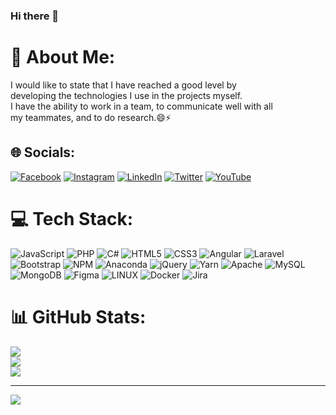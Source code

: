 ### Hi there 👋

# 💫 About Me:
I would like to state that I have reached a good level by<br>developing the technologies I use in the projects myself.<br>I have the ability to work in a team, to communicate well with all<br>my teammates, and to do research.😄⚡<br>


## 🌐 Socials:
[![Facebook](https://img.shields.io/badge/Facebook-%231877F2.svg?logo=Facebook&logoColor=white)](https://facebook.com/mido.homs.56) [![Instagram](https://img.shields.io/badge/Instagram-%23E4405F.svg?logo=Instagram&logoColor=white)](https://instagram.com/halim.shabalout) [![LinkedIn](https://img.shields.io/badge/LinkedIn-%230077B5.svg?logo=linkedin&logoColor=white)](https://linkedin.com/in/halim-shabalout-372a24215) [![Twitter](https://img.shields.io/badge/Twitter-%231DA1F2.svg?logo=Twitter&logoColor=white)](https://twitter.com/halimsamoglu) [![YouTube](https://img.shields.io/badge/YouTube-%23FF0000.svg?logo=YouTube&logoColor=white)](https://youtube.com/@UCpKTEU6lpghtdvTpvHeEFvw) 

# 💻 Tech Stack:
![JavaScript](https://img.shields.io/badge/javascript-%23323330.svg?style=plastic&logo=javascript&logoColor=%23F7DF1E) ![PHP](https://img.shields.io/badge/php-%23777BB4.svg?style=plastic&logo=php&logoColor=white) ![C#](https://img.shields.io/badge/c%23-%23239120.svg?style=plastic&logo=c-sharp&logoColor=white) ![HTML5](https://img.shields.io/badge/html5-%23E34F26.svg?style=plastic&logo=html5&logoColor=white) ![CSS3](https://img.shields.io/badge/css3-%231572B6.svg?style=plastic&logo=css3&logoColor=white) ![Angular](https://img.shields.io/badge/angular-%23DD0031.svg?style=plastic&logo=angular&logoColor=white) ![Laravel](https://img.shields.io/badge/laravel-%23FF2D20.svg?style=plastic&logo=laravel&logoColor=white) ![Bootstrap](https://img.shields.io/badge/bootstrap-%23563D7C.svg?style=plastic&logo=bootstrap&logoColor=white) ![NPM](https://img.shields.io/badge/NPM-%23000000.svg?style=plastic&logo=npm&logoColor=white) ![Anaconda](https://img.shields.io/badge/Anaconda-%2344A833.svg?style=plastic&logo=anaconda&logoColor=white) ![jQuery](https://img.shields.io/badge/jquery-%230769AD.svg?style=plastic&logo=jquery&logoColor=white) ![Yarn](https://img.shields.io/badge/yarn-%232C8EBB.svg?style=plastic&logo=yarn&logoColor=white) ![Apache](https://img.shields.io/badge/apache-%23D42029.svg?style=plastic&logo=apache&logoColor=white) ![MySQL](https://img.shields.io/badge/mysql-%2300f.svg?style=plastic&logo=mysql&logoColor=white) ![MongoDB](https://img.shields.io/badge/MongoDB-%234ea94b.svg?style=plastic&logo=mongodb&logoColor=white) 	![Figma](https://img.shields.io/badge/figma-%23F24E1E.svg?style=plastic&logo=figma&logoColor=white) ![LINUX](https://img.shields.io/badge/Linux-FCC624?style=plastic&logo=linux&logoColor=black) ![Docker](https://img.shields.io/badge/docker-%230db7ed.svg?style=plastic&logo=docker&logoColor=white) ![Jira](https://img.shields.io/badge/jira-%230A0FFF.svg?style=plastic&logo=jira&logoColor=white)
# 📊 GitHub Stats:
![](https://github-readme-stats.vercel.app/api?username=abdalhalemshabalout&theme=merko&hide_border=false&include_all_commits=false&count_private=false)<br/>
![](https://github-readme-streak-stats.herokuapp.com/?user=abdalhalemshabalout&theme=merko&hide_border=false)<br/>
![](https://github-readme-stats.vercel.app/api/top-langs/?username=abdalhalemshabalout&theme=merko&hide_border=false&include_all_commits=false&count_private=false&layout=compact)

---
[![](https://visitcount.itsvg.in/api?id=abdalhalemshabalout&icon=0&color=0)](https://visitcount.itsvg.in)

<!-- Proudly created with GPRM ( https://gprm.itsvg.in ) -->
